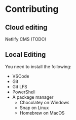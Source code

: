 # Contributing

## Cloud editing

Netlify CMS (TODO)

## Local Editing

You need to install the following:

- VSCode
- Git
- Git LFS
- PowerShell
- A package manager
  - Chocolatey on Windows
  - Snap on Linux
  - Homebrew on MacOS